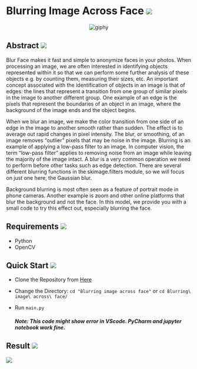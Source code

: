 # Blurring Image Across Face <img src="https://img.icons8.com/color/48/000000/blur.png"/> 

<p align="center">
  <img style="text-align: center;" src="https://user-images.githubusercontent.com/64009389/111880150-51884080-89b2-11eb-80f1-12a1d8e53941.gif" alt="giphy" style="zoom:50%;" />
</p>

## Abstract <img src="https://img.icons8.com/color/30/000000/help--v1.png"/>

Blur Face makes it fast and simple to anonymize faces in your photos.
When processing an image, we are often interested in identifying objects represented within it so that we can perform some further analysis of these objects e.g. by counting them, measuring their sizes, etc. An important concept associated with the identification of objects in an image is that of edges: the lines that represent a transition from one group of similar pixels in the image to another different group. One example of an edge is the pixels that represent the boundaries of an object in an image, where the background of the image ends and the object begins.

When we blur an image, we make the color transition from one side of an edge in the image to another smooth rather than sudden. The effect is to average out rapid changes in pixel intensity. The blur, or smoothing, of an image removes “outlier” pixels that may be noise in the image. Blurring is an example of applying a low-pass filter to an image. In computer vision, the term “low-pass filter” applies to removing noise from an image while leaving the majority of the image intact. A blur is a very common operation we need to perform before other tasks such as edge detection. There are several different blurring functions in the skimage.filters module, so we will focus on just one here, the Gaussian blur.

Background blurring is most often seen as a feature of portrait mode in phone cameras. Another example is zoom and other online platforms that blur the background and not the face. In this model, we provide you with a small code to try this effect out, especially blurring the face.



## Requirements <img src="https://img.icons8.com/color/30/000000/settings.png"/>

- Python
- OpenCV



## Quick Start <img src="https://img.icons8.com/color/30/000000/google-code.png"/>

- Clone the Repository from [Here](https://github.com/akshitagupta15june/Face-X.git)
- Change the Directory: `cd "Blurring image across face"` or `cd Blurring\ image\ across\ face/`
- Run  `main.py`

  ##### Note:  This code might show error in VScode. PyCharm and jupyter notebook work fine.



## Result <img src="https://img.icons8.com/color/30/000000/image.png"/>

![](https://github.com/smriti1313/Face-X/blob/master/Blurring%20image%20across%20face/output.png)

